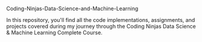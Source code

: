Coding-Ninjas-Data-Science-and-Machine-Learning

In this repository, you'll find all the code implementations, assignments, and projects covered during my journey through the Coding Ninjas Data Science & Machine Learning Complete Course.
